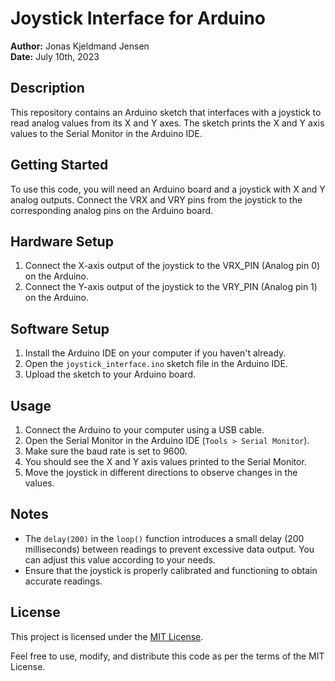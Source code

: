 # Joystick Interface for Arduino

**Author:** Jonas Kjeldmand Jensen  
**Date:** July 10th, 2023

## Description
This repository contains an Arduino sketch that interfaces with a joystick to read analog values from its X and Y axes. The sketch prints the X and Y axis values to the Serial Monitor in the Arduino IDE.

## Getting Started
To use this code, you will need an Arduino board and a joystick with X and Y analog outputs. Connect the VRX and VRY pins from the joystick to the corresponding analog pins on the Arduino board.

## Hardware Setup
1. Connect the X-axis output of the joystick to the VRX_PIN (Analog pin 0) on the Arduino.
2. Connect the Y-axis output of the joystick to the VRY_PIN (Analog pin 1) on the Arduino.

## Software Setup
1. Install the Arduino IDE on your computer if you haven't already.
2. Open the `joystick_interface.ino` sketch file in the Arduino IDE.
3. Upload the sketch to your Arduino board.

## Usage

1. Connect the Arduino to your computer using a USB cable.
2. Open the Serial Monitor in the Arduino IDE (`Tools > Serial Monitor`).
3. Make sure the baud rate is set to 9600.
4. You should see the X and Y axis values printed to the Serial Monitor.
5. Move the joystick in different directions to observe changes in the values.

## Notes

- The `delay(200)` in the `loop()` function introduces a small delay (200 milliseconds) between readings to prevent excessive data output. You can adjust this value according to your needs.
- Ensure that the joystick is properly calibrated and functioning to obtain accurate readings.

## License

This project is licensed under the [MIT License](LICENSE).

Feel free to use, modify, and distribute this code as per the terms of the MIT License.
